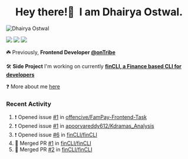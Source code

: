 <h1 align="center">Hey there!👋&nbsp; I am Dhairya Ostwal.</h1>
<!--<h4 align="center">A Business Development Manager turned Software Developer.</h3>-->
<p align="left"> <img src="https://komarev.com/ghpvc/?username=dhairyaostwal" alt="Dhairya Ostwal" /></p>

[<img src="https://img.shields.io/badge/linkedin-%230077B5.svg?&style=for-the-badge&logo=linkedin&logoColor=white" />](https://www.linkedin.com/in/dhairyaostwal/) [<img src = "https://img.shields.io/badge/twitter-%2320A1F1.svg?&style=for-the-badge&logo=twitter&logoColor=white">](https://twitter.com/dhairyaostwal/)
[<img src="https://img.shields.io/badge/medium-%23292929.svg?&style=for-the-badge&logo=medium&logoColor=white" />](https://medium.com/@dhairyaostwal)

☘️ Previously, **Frontend Developer [@onTribe](https://github.com/Tribe-Tech/)**

🛠 **Side Project** I'm working on currently **[finCLI, a Finance based CLI for developers](https://github.com/dhairyaostwal/finCLI)**

❓ More about me [here](https://dhairyaostwal.netlify.app/)

### Recent Activity
<!--START_SECTION:activity-->
1. ❗️ Opened issue [#1](https://github.com/offencive/FamPay-Frontend-Task/issues/1) in [offencive/FamPay-Frontend-Task](https://github.com/offencive/FamPay-Frontend-Task)
2. ❗️ Opened issue [#1](https://github.com/apoorvareddy612/Kdramas_Analysis/issues/1) in [apoorvareddy612/Kdramas_Analysis](https://github.com/apoorvareddy612/Kdramas_Analysis)
3. ❗️ Opened issue [#6](https://github.com/finCLI/finCLI/issues/6) in [finCLI/finCLI](https://github.com/finCLI/finCLI)
4. 🎉 Merged PR [#1](https://github.com/finCLI/finCLI/pull/1) in [finCLI/finCLI](https://github.com/finCLI/finCLI)
5. 🎉 Merged PR [#2](https://github.com/finCLI/finCLI/pull/2) in [finCLI/finCLI](https://github.com/finCLI/finCLI)
<!--END_SECTION:activity-->
